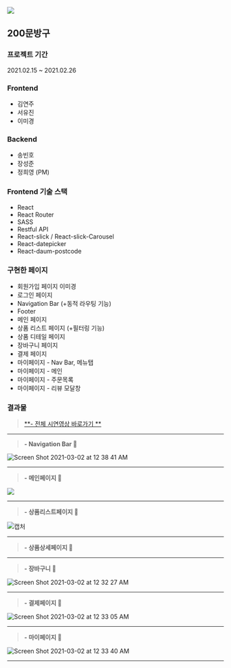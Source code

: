 ![](https://media.vlpt.us/images/sayxyoung/post/6b83cd36-6867-451e-87c5-2d02129570e9/%EC%8A%A4%ED%81%AC%EB%A6%B0%EC%83%B7%202021-02-28%20%EC%98%A4%ED%9B%84%2011.18.55.png)
## 200문방구
### 프로젝트 기간
2021.02.15 ~ 2021.02.26

### Frontend
- 김연주
- 서유진
- 이미경

### Backend
- 송빈호
- 장성준
- 정희영 (PM)

### Frontend 기술 스택
- React
- React Router
- SASS
- Restful API
- React-slick / React-slick-Carousel
- React-datepicker
- React-daum-postcode

### 구현한 페이지
- 회원가입 페이지  이미경
- 로그인 페이지
- Navigation Bar (+동적 라우팅 기능)
- Footer
- 메인 페이지
- 상품 리스트 페이지 (+필터링 기능)
- 상품 디테일 페이지
- 장바구니 페이지
- 결제 페이지
- 마이페이지 - Nav Bar, 메뉴탭
- 마이페이지 - 메인
- 마이페이지 - 주문목록
- 마이페이지 - 리뷰 모달창 

### 결과물 
> [**- 전체 시연영상 바로가기 **](https://www.youtube.com/watch?v=OLsMR11oai8&feature=youtu.be&ab_channel=YOUNG)
--------------

> **- Navigation Bar 🌈**

![Screen Shot 2021-03-02 at 12 38 41 AM](https://user-images.githubusercontent.com/71842399/109520526-ae998080-7aef-11eb-9774-4414420581c8.png)

--------------

> **- 메인페이지 🌈**

![](https://media.vlpt.us/images/hi-yjs/post/2af5ac71-5d0e-4763-b398-dff28f099857/Screen%20Shot%202021-02-21%20at%206.25.34%20PM.png)

--------------

> **- 상품리스트페이지 🌈**

![캡처](https://user-images.githubusercontent.com/68775082/111102657-f9a3a100-858f-11eb-82be-3ac2256ccaa8.PNG)


--------------

> **- 상품상세페이지 🌈**



--------------

> **- 장바구니 🌈** 

![Screen Shot 2021-03-02 at 12 32 27 AM](https://user-images.githubusercontent.com/71842399/109519668-c91f2a00-7aee-11eb-91a3-c8230e26241e.png)

--------------

> **- 결제페이지 🌈** 

![Screen Shot 2021-03-02 at 12 33 05 AM](https://user-images.githubusercontent.com/71842399/109519747-e05e1780-7aee-11eb-8f3b-396bfbfe532c.png)

--------------

> **- 마이페이지 🌈**

![Screen Shot 2021-03-02 at 12 33 40 AM](https://user-images.githubusercontent.com/71842399/109519832-f4a21480-7aee-11eb-816c-2f15ac63d1fc.png)

--------------
